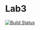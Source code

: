 # Lab3 
[![Build Status](https://travis-ci.org/ugurcanlacin/Lab3.svg?branch=master)](https://travis-ci.org/ugurcanlacin/Lab3)
